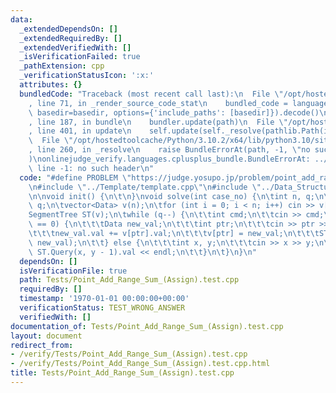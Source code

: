 ```yaml
---
data:
  _extendedDependsOn: []
  _extendedRequiredBy: []
  _extendedVerifiedWith: []
  _isVerificationFailed: true
  _pathExtension: cpp
  _verificationStatusIcon: ':x:'
  attributes: {}
  bundledCode: "Traceback (most recent call last):\n  File \"/opt/hostedtoolcache/Python/3.10.2/x64/lib/python3.10/site-packages/onlinejudge_verify/documentation/build.py\"\
    , line 71, in _render_source_code_stat\n    bundled_code = language.bundle(stat.path,\
    \ basedir=basedir, options={'include_paths': [basedir]}).decode()\n  File \"/opt/hostedtoolcache/Python/3.10.2/x64/lib/python3.10/site-packages/onlinejudge_verify/languages/cplusplus.py\"\
    , line 187, in bundle\n    bundler.update(path)\n  File \"/opt/hostedtoolcache/Python/3.10.2/x64/lib/python3.10/site-packages/onlinejudge_verify/languages/cplusplus_bundle.py\"\
    , line 401, in update\n    self.update(self._resolve(pathlib.Path(included), included_from=path))\n\
    \  File \"/opt/hostedtoolcache/Python/3.10.2/x64/lib/python3.10/site-packages/onlinejudge_verify/languages/cplusplus_bundle.py\"\
    , line 260, in _resolve\n    raise BundleErrorAt(path, -1, \"no such header\"\
    )\nonlinejudge_verify.languages.cplusplus_bundle.BundleErrorAt: ../Template/template.cpp:\
    \ line -1: no such header\n"
  code: "#define PROBLEM \"https://judge.yosupo.jp/problem/point_add_range_sum\"\n\
    \n#include \"../Template/template.cpp\"\n#include \"../Data_Structures/Segment_Tree/Point_Assign_Range_Sum.hpp\"\
    \n\nvoid init() {\n\t\n}\nvoid solve(int case_no) {\n\tint n, q;\n\tcin >> n >>\
    \ q;\n\tvector<Data> v(n);\n\tfor (int i = 0; i < n; i++) cin >> v[i].val;\n\t\
    SegmentTree ST(v);\n\twhile (q--) {\n\t\tint cmd;\n\t\tcin >> cmd;\n\t\tif (cmd\
    \ == 0) {\n\t\t\tData new_val;\n\t\t\tint ptr;\n\t\t\tcin >> ptr >> new_val.val;\n\
    \t\t\tnew_val.val += v[ptr].val;\n\t\t\tv[ptr] = new_val;\n\t\t\tST.Update(ptr,\
    \ new_val);\n\t\t} else {\n\t\t\tint x, y;\n\t\t\tcin >> x >> y;\n\t\t\tcout <<\
    \ ST.Query(x, y - 1).val << endl;\n\t\t}\n\t}\n}\n"
  dependsOn: []
  isVerificationFile: true
  path: Tests/Point_Add_Range_Sum_(Assign).test.cpp
  requiredBy: []
  timestamp: '1970-01-01 00:00:00+00:00'
  verificationStatus: TEST_WRONG_ANSWER
  verifiedWith: []
documentation_of: Tests/Point_Add_Range_Sum_(Assign).test.cpp
layout: document
redirect_from:
- /verify/Tests/Point_Add_Range_Sum_(Assign).test.cpp
- /verify/Tests/Point_Add_Range_Sum_(Assign).test.cpp.html
title: Tests/Point_Add_Range_Sum_(Assign).test.cpp
---
```

